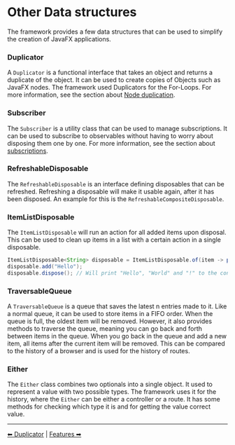 # Other Data structures
The framework provides a few data structures that can be used to simplify the creation of JavaFX applications.

### Duplicator
A `Duplicator` is a functional interface that takes an object and returns a duplicate of the object. It can be used to
create copies of Objects such as JavaFX nodes. The framework used Duplicators for the For-Loops.
For more information, see the section about [Node duplication](5-node-duplicator.md).

### Subscriber
The `Subscriber` is a utility class that can be used to manage subscriptions. It can be used to subscribe to observables
without having to worry about disposing them one by one. For more information, see the section about [subscriptions](1-subscriber.md).

### RefreshableDisposable
The `RefreshableDisposable` is an interface defining disposables that can be refreshed. Refreshing a disposable will
make it usable again, after it has been disposed. An example for this is the `RefreshableCompositeDisposable`.

### ItemListDisposable
The `ItemListDisposable` will run an action for all added items upon disposal. This can be used to clean up items in a list
with a certain action in a single disposable.

```java
ItemListDisposable<String> disposable = ItemListDisposable.of(item -> print(item), "!", "World");
disposable.add("Hello");
disposable.dispose(); // Will print "Hello", "World" and "!" to the console (LIFO order)
```

### TraversableQueue
A `TraversableQueue` is a queue that saves the latest n entries made to it. Like a normal queue, it can be used to store items in a FIFO order.
When the queue is full, the oldest item will be removed. However, it also provides methods to traverse the queue,
meaning you can go back and forth between items in the queue. When you go back in the queue and add a new item, all
items after the current item will be removed. This can be compared to the history of a browser and is used for the
history of routes.

### Either
The `Either` class combines two optionals into a single object. It used to represent a value with two possible types.
The framework uses it for the history, where the `Either` can be either a controller or a route. It has some methods
for checking which type it is and for getting the value correct value.

---

[⬅ Duplicator](5-node-duplicator.md) | [Features ➡](README.md)